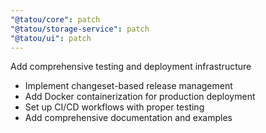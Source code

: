 ```yaml
---
"@tatou/core": patch
"@tatou/storage-service": patch
"@tatou/ui": patch
---
```


Add comprehensive testing and deployment infrastructure

- Implement changeset-based release management
- Add Docker containerization for production deployment
- Set up CI/CD workflows with proper testing
- Add comprehensive documentation and examples

